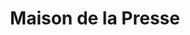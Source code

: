 ---
title: "Maison de la Presse"
url: /montreuil-bellay/maison-de-la-presse/
shop: marchand de journaux
---